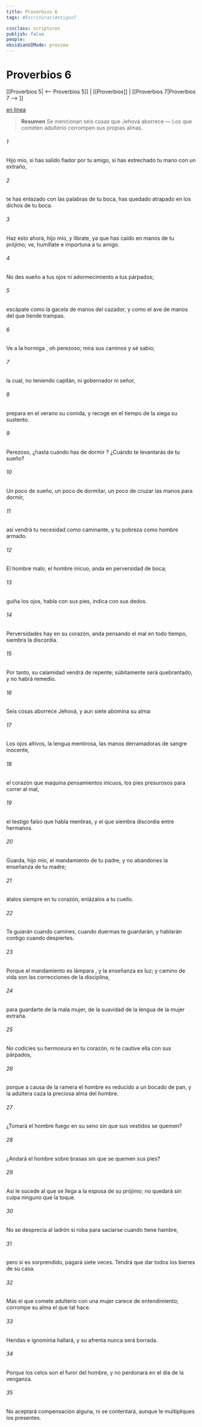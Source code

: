 ```yaml
---
title: Proverbios 6
tags: #Escrituras\AntiguoT

cssclass: scriptures
publish: false
people:
obsidianUIMode: preview
---
```


# Proverbios 6
[[Proverbios 5| <-- Proverbios 5]] | [[Proverbios]] | [[Proverbios 7|Proverbios 7 --> ]]

[en línea](https://churchofjesuschrist.org/study/scriptures/ot/prov/6?lang=spa)

> __Resumen__
Se mencionan seis cosas que Jehová aborrece — Los que cometen adulterio corrompen sus propias almas.

###### 1 
Hijo mío, si has salido 
fiador
 por tu amigo,
si
 has 
estrechado
 tu mano con un extraño,

###### 2 
te has enlazado con las palabras de tu boca,
has quedado atrapado en los dichos de tu boca.

###### 3 
Haz esto ahora, hijo mío, y líbrate,
ya que has caído en manos de tu prójimo;
ve, humíllate e importuna a tu amigo.

###### 4 
No des sueño a tus ojos
ni adormecimiento a tus párpados;

###### 5 
escápate como la gacela de manos 
del cazador,
y como el ave de manos del que tiende trampas.

###### 6 
Ve a la 
hormiga
, oh perezoso;
mira sus caminos y sé sabio;

###### 7 
la cual, no teniendo capitán,
ni gobernador ni señor,

###### 8 
prepara en el verano su comida,
y recoge en el tiempo de la siega su sustento.

###### 9 
Perezoso, ¿hasta cuándo has de 
dormir
?
¿Cuándo te levantarás de tu sueño?

###### 10 
Un poco de sueño, un poco de dormitar,
un poco de cruzar las manos para dormir,

###### 11 
así vendrá tu necesidad como caminante,
y tu pobreza como hombre armado.

###### 12 
El hombre malo, el hombre inicuo,
anda en perversidad de boca;

###### 13 
guiña los ojos, habla con sus pies,
indica con sus dedos.

###### 14 
Perversidades hay en su corazón,
anda pensando el mal en todo tiempo,
siembra la discordia.

###### 15 
Por tanto, su calamidad vendrá de repente;
súbitamente será quebrantado, y no 
habrá
 remedio.

###### 16 
Seis cosas aborrece Jehová,
y aun siete abomina su alma:

###### 17 
Los 
ojos
 altivos, la lengua mentirosa,
las manos derramadoras de sangre inocente,

###### 18 
el corazón que maquina pensamientos inicuos,
los pies presurosos para correr al mal,

###### 19 
el testigo falso que habla mentiras,
y el que siembra discordia entre hermanos.

###### 20 
Guarda, hijo mío, el mandamiento de tu padre,
y no abandones la 
enseñanza
 de tu madre;

###### 21 
átalos siempre en tu corazón,
enlázalos a tu cuello.

###### 22 
Te guiarán cuando camines, cuando duermas te guardarán,
y hablarán contigo cuando despiertes.

###### 23 
Porque el mandamiento es 
lámpara
, y la enseñanza es luz;
y camino de vida son las correcciones de la disciplina,

###### 24 
para guardarte de la mala mujer,
de la suavidad de la lengua de la mujer extraña.

###### 25 
No 
codicies
 su hermosura en tu corazón,
ni te cautive ella con sus párpados,

###### 26 
porque a causa de la ramera 
el hombre es reducido
 a un bocado de pan,
y la adúltera caza la preciosa alma del hombre.

###### 27 
¿Tomará el hombre fuego en su seno
sin que sus vestidos se quemen?

###### 28 
¿Andará el hombre sobre brasas
sin que se quemen sus pies?

###### 29 
Así le sucede al que se llega a la esposa de su prójimo;
no quedará sin culpa ninguno que la toque.

###### 30 
No se desprecia al ladrón si roba
para saciarse cuando tiene hambre,

###### 31 
pero si es sorprendido, 
pagará
 siete veces.
Tendrá que dar todos los bienes de su casa.

###### 32 
Mas el que comete 
adulterio
 con una mujer carece de entendimiento;
corrompe su alma el que tal hace.

###### 33 
Heridas e 
ignominia
 hallará,
y su afrenta nunca será borrada.

###### 34 
Porque los 
celos
 son el furor del hombre,
y no perdonará en el día de la venganza.

###### 35 
No aceptará compensación alguna,
ni se contentará, aunque le multipliques los presentes.

